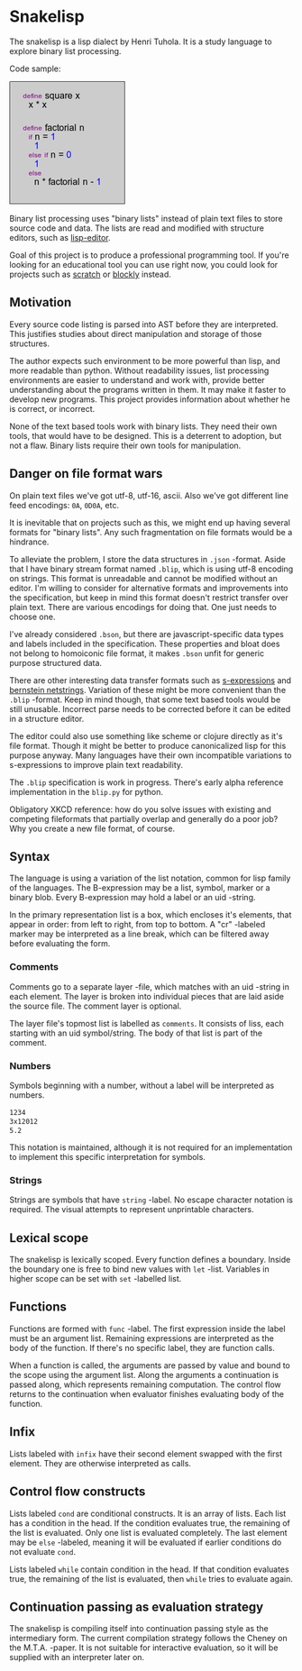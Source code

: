 # Snakelisp

The snakelisp is a lisp dialect by Henri Tuhola. It is a study language to explore binary list processing.

Code sample:

 ![Factorial in lisp-editor](examples/factorial.png)

Binary list processing uses "binary lists" instead of plain text files to store source code and data. The lists are read and modified with structure editors, such as [lisp-editor](https://www.youtube.com/watch?v=-AZbteER_Ho).

Goal of this project is to produce a professional programming tool. If you're looking for an educational tool you can use right now, you could look for projects such as [scratch](http://scratch.mit.edu/) or [blockly](https://blockly-demo.appspot.com/static/apps/index.html) instead.

## Motivation

Every source code listing is parsed into AST before they are interpreted. This justifies studies about direct manipulation and storage of those structures.

The author expects such environment to be more powerful than lisp, and more readable than python. Without readability issues, list processing environments are easier to understand and work with, provide better understanding about the programs written in them. It may make it faster to develop new programs. This project provides information about whether he is correct, or incorrect.

None of the text based tools work with binary lists. They need their own tools, that would have to be designed. This is a deterrent to adoption, but not a flaw. Binary lists require their own tools for manipulation.

## Danger on file format wars

On plain text files we've got utf-8, utf-16, ascii. Also we've got different line feed encodings: `0A`, `0D0A`, etc.

It is inevitable that on projects such as this, we might end up having several formats for "binary lists". Any such fragmentation on file formats would be a hindrance.

To alleviate the problem, I store the data structures in `.json` -format. Aside that I have binary stream format named `.blip`, which is using utf-8 encoding on strings. This format is unreadable and cannot be modified without an editor. I'm willing to consider for alternative formats and improvements into the specification, but keep in mind this format doesn't restrict transfer over plain text. There are various encodings for doing that. One just needs to choose one.

I've already considered `.bson`, but there are javascript-specific data types and labels included in the specification. These properties and bloat does not belong to homoiconic file format, it makes `.bson` unfit for generic purpose structured data.

There are other interesting data transfer formats such as [s-expressions](http://people.csail.mit.edu/rivest/sexp.html) and [bernstein netstrings](http://tools.ietf.org/html/draft-bernstein-netstrings-02). Variation of these might be more convenient than the `.blip` -format. Keep in mind though, that some text based tools would be still unusable. Incorrect parse needs to be corrected before it can be edited in a structure editor.

The editor could also use something like scheme or clojure directly as it's file format. Though it might be better to produce canonicalized lisp for this purpose anyway. Many languages have their own incompatible variations to s-expressions to improve plain text readability.

The `.blip` specification is work in progress. There's early alpha reference implementation in the `blip.py` for python.

Obligatory XKCD reference: how do you solve issues with existing and competing fileformats that partially overlap and generally do a poor job? Why you create a new file format, of course.

## Syntax

The language is using a variation of the list notation, common for lisp family of the languages. The B-expression may be a list, symbol, marker or a binary blob. Every B-expression may hold a label or an uid -string.

In the primary representation list is a box, which encloses it's elements, that appear in order: from left to right, from top to bottom. A "cr" -labeled marker may be interpreted as a line break, which can be filtered away before evaluating the form.

### Comments

Comments go to a separate layer -file, which matches with an uid -string in each element. The layer is broken into individual pieces that are laid aside the source file. The comment layer is optional.

The layer file's topmost list is labelled as `comments`. It consists of liss, each starting with an uid symbol/string. The body of that list is part of the comment.

### Numbers

Symbols beginning with a number, without a label will be interpreted as numbers.

    1234
    3x12012
    5.2

This notation is maintained, although it is not required for an implementation to implement this specific interpretation for symbols.

### Strings

Strings are symbols that have `string` -label. No escape character notation is required. The visual attempts to represent unprintable characters.

## Lexical scope

The snakelisp is lexically scoped. Every function defines a boundary. Inside the boundary one is free to bind new values with `let` -list. Variables in higher scope can be set with `set` -labelled list.

## Functions

Functions are formed with `func` -label. The first expression inside the label must be an argument list. Remaining expressions are interpreted as the body of the function. If there's no specific label, they are function calls.

When a function is called, the arguments are passed by value and bound to the scope using the argument list. Along the arguments a continuation is passed along, which represents remaining computation. The control flow returns to the continuation when evaluator finishes evaluating body of the function.

## Infix

Lists labeled with `infix` have their second element swapped with the first element. They are otherwise interpreted as calls.

## Control flow constructs

Lists labeled `cond` are conditional constructs. It is an array of lists. Each list has a condition in the head. If the condition evaluates true, the remaining of the list is evaluated. Only one list is evaluated completely. The last element may be `else` -labeled, meaning it will be evaluated if earlier conditions do not evaluate `cond`.

Lists labeled `while` contain condition in the head. If that condition evaluates true, the remaining of the list is evaluated, then `while` tries to evaluate again.

## Continuation passing as evaluation strategy

The snakelisp is compiling itself into continuation passing style as the intermediary form. The current compilation strategy follows the Cheney on the M.T.A. -paper. It is not suitable for interactive evaluation, so it will be supplied with an interpreter later on.

